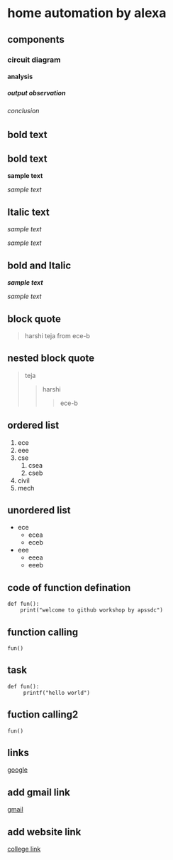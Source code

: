 # home automation by alexa
## components
### circuit diagram 
#### analysis
##### output observation
###### conclusion
## bold text
## bold text
**sample text**

_sample text_
## Italic text
*sample text*

_sample text_
## bold and Italic
**_sample text_**

_*sample text*_
## block quote
> harshi teja from ece-b

## nested block quote
> teja
>> harshi
>>> ece-b

## ordered list
1. ece
2. eee
3. cse
   1. csea
   2. cseb
4. civil
5. mech

## unordered list
- ece
    * ecea
    * eceb
 - eee
     + eeea
     + eeeb

## code of function defination
```
def fun():
    print("welcome to github workshop by apssdc")
```
## function calling
`
fun()
`
## task 
```
def fun():
     printf("hello world")
```
## fuction calling2
`
fun()
`

## links
[google](https://www.google.com/)

## add gmail link
[gmail](venkataharshitha496@gmail.com)
## add website link
[college link](www.kitsanna.com)


